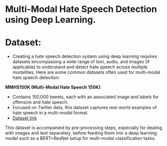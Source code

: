 # Multi-Modal Hate Speech Detection using Deep Learning.

# Dataset:

- Creating a hate speech detection system using deep learning requires datasets encompassing a wide range of text, audio, and images (if applicable) to understand and detect hate speech across multiple modalities. Here are some common datasets often used for multi-modal hate speech detection:

**MMHS150K (Multi-Modal Hate Speech 150K)**:  
   - Contains 150,000 tweets, each with an associated image and labels for offensive and hate speech.
   - Focused on Twitter data, this dataset captures real-world examples of hate speech in a multi-modal format.
   - [Dataset link](https://github.com/FirojIslam/Multimodal-Hate-Speech)

This dataset is accompanied by pre-processing steps, especially for dealing with images and text separately, before feeding them into a deep learning model such as a BERT+ResNet setup for multi-modal classification tasks.
